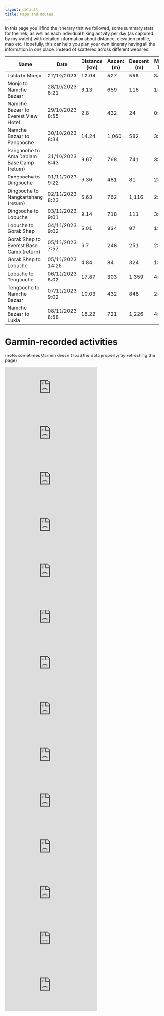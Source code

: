 ```yaml
---
layout: default
title: Maps and Routes
---
```


In this page you'll find the itinerary that we followed, some summary stats for the trek, as well as each individual hiking activity per day (as captured by my watch) with detailed information about distance, elevation profile, map etc. Hopefully, this can help you plan your own itinerary having all the information in one place, instead of scattered across different websites.


<table class="activity-table">
  <thead>
    <tr>
      <th>Name</th>
      <th>Date</th>
      <th>Distance (km)</th>
      <th>Ascent (m)</th>
      <th>Descent (m)</th>
      <th>Moving Time</th>
      <th>Elapsed Time</th>
      <th>Min Elevation</th>
      <th>Max Elevation</th>
    </tr>
  </thead>
  <tbody>
    <tr>
      <td data-label="Name">Lukla to Monjo</td>
      <td data-label="Date">27/10/2023</td>
      <td data-label="Distance (km)">12.94</td>
      <td data-label="Ascent (m)">527</td>
      <td data-label="Descent (m)">558</td>
      <td data-label="Moving Time">3:46:23</td>
      <td data-label="Elapsed Time">7:33:35</td>
      <td data-label="Min Elevation">2,565</td>
      <td data-label="Max Elevation">2,872</td>
    </tr>
    <tr>
      <td data-label="Name">Monjo to Namche Bazaar</td>
      <td data-label="Date">28/10/2023 8:21</td>
      <td data-label="Distance (km)">6.13</td>
      <td data-label="Ascent (m)">659</td>
      <td data-label="Descent (m)">116</td>
      <td data-label="Moving Time">1:42:57</td>
      <td data-label="Elapsed Time">4:36:54</td>
      <td data-label="Min Elevation">2,794</td>
      <td data-label="Max Elevation">3,428</td>
    </tr>
    <tr>
      <td data-label="Name">Namche Bazaar to Everest View Hotel</td>
      <td data-label="Date">29/10/2023 8:55</td>
      <td data-label="Distance (km)">2.8</td>
      <td data-label="Ascent (m)">432</td>
      <td data-label="Descent (m)">24</td>
      <td data-label="Moving Time">0:38:35</td>
      <td data-label="Elapsed Time">2:43:31</td>
      <td data-label="Min Elevation">3,435</td>
      <td data-label="Max Elevation">3,888</td>
    </tr>
    <tr>
      <td data-label="Name">Namche Bazaar to Pangboche</td>
      <td data-label="Date">30/10/2023 8:34</td>
      <td data-label="Distance (km)">14.24</td>
      <td data-label="Ascent (m)">1,060</td>
      <td data-label="Descent (m)">582</td>
      <td data-label="Moving Time">3:11:34</td>
      <td data-label="Elapsed Time">7:23:45</td>
      <td data-label="Min Elevation">3,322</td>
      <td data-label="Max Elevation">3,931</td>
    </tr>
    <tr>
      <td data-label="Name">Pangboche to Ama Dablam Base Camp (return)</td>
      <td data-label="Date">31/10/2023 8:43</td>
      <td data-label="Distance (km)">9.67</td>
      <td data-label="Ascent (m)">768</td>
      <td data-label="Descent (m)">741</td>
      <td data-label="Moving Time">3:14:16</td>
      <td data-label="Elapsed Time">5:39:25</td>
      <td data-label="Min Elevation">3,914</td>
      <td data-label="Max Elevation">4,590</td>
    </tr>
    <tr>
      <td data-label="Name">Pangboche to Dingboche</td>
      <td data-label="Date">01/11/2023 9:22</td>
      <td data-label="Distance (km)">6.36</td>
      <td data-label="Ascent (m)">481</td>
      <td data-label="Descent (m)">81</td>
      <td data-label="Moving Time">2:06:07</td>
      <td data-label="Elapsed Time">3:14:15</td>
      <td data-label="Min Elevation">3,912</td>
      <td data-label="Max Elevation">4,314</td>
    </tr>
    <tr>
      <td data-label="Name">Dingboche to Nangkartshang (return)</td>
      <td data-label="Date">02/11/2023 8:23</td>
      <td data-label="Distance (km)">6.63</td>
      <td data-label="Ascent (m)">762</td>
      <td data-label="Descent (m)">1,116</td>
      <td data-label="Moving Time">2:26:47</td>
      <td data-label="Elapsed Time">4:53:59</td>
      <td data-label="Min Elevation">4,322</td>
      <td data-label="Max Elevation">5,227</td>
    </tr>
    <tr>
      <td data-label="Name">Dingboche to Lobuche</td>
      <td data-label="Date">03/11/2023 9:01</td>
      <td data-label="Distance (km)">9.14</td>
      <td data-label="Ascent (m)">718</td>
      <td data-label="Descent (m)">111</td>
      <td data-label="Moving Time">3:08:16</td>
      <td data-label="Elapsed Time">5:21:24</td>
      <td data-label="Min Elevation">4,317</td>
      <td data-label="Max Elevation">4,935</td>
    </tr>
    <tr>
      <td data-label="Name">Lobuche to Gorak Shep</td>
      <td data-label="Date">04/11/2023 9:02</td>
      <td data-label="Distance (km)">5.01</td>
      <td data-label="Ascent (m)">334</td>
      <td data-label="Descent (m)">97</td>
      <td data-label="Moving Time">1:36:07</td>
      <td data-label="Elapsed Time">3:31:03</td>
      <td data-label="Min Elevation">4,923</td>
      <td data-label="Max Elevation">5,208</td>
    </tr>
    <tr>
      <td data-label="Name">Gorak Shep to Everest Base Camp (return)</td>
      <td data-label="Date">05/11/2023 7:57</td>
      <td data-label="Distance (km)">6.7</td>
      <td data-label="Ascent (m)">248</td>
      <td data-label="Descent (m)">251</td>
      <td data-label="Moving Time">2:12:33</td>
      <td data-label="Elapsed Time">4:24:36</td>
      <td data-label="Min Elevation">5,156</td>
      <td data-label="Max Elevation">5,279</td>
    </tr>
    <tr>
      <td data-label="Name">Gorak Shep to Lobuche</td>
      <td data-label="Date">05/11/2023 14:28</td>
      <td data-label="Distance (km)">4.84</td>
      <td data-label="Ascent (m)">84</td>
      <td data-label="Descent (m)">324</td>
      <td data-label="Moving Time">1:28:12</td>
      <td data-label="Elapsed Time">1:54:29</td>
      <td data-label="Min Elevation">4,933</td>
      <td data-label="Max Elevation">5,199</td>
    </tr>
    <tr>
      <td data-label="Name">Lobuche to Tengboche</td>
      <td data-label="Date">06/11/2023 8:02</td>
      <td data-label="Distance (km)">17.87</td>
      <td data-label="Ascent (m)">303</td>
      <td data-label="Descent (m)">1,359</td>
      <td data-label="Moving Time">4:47:47</td>
      <td data-label="Elapsed Time">7:37:20</td>
      <td data-label="Min Elevation">3,751</td>
      <td data-label="Max Elevation">4,934</td>
    </tr>
    <tr>
      <td data-label="Name">Tengboche to Namche Bazaar</td>
      <td data-label="Date">07/11/2023 9:02</td>
      <td data-label="Distance (km)">10.03</td>
      <td data-label="Ascent (m)">432</td>
      <td data-label="Descent (m)">848</td>
      <td data-label="Moving Time">2:44:45</td>
      <td data-label="Elapsed Time">5:32:51</td>
      <td data-label="Min Elevation">3,313</td>
      <td data-label="Max Elevation">3,871</td>
    </tr>
    <tr>
      <td data-label="Name">Namche Bazaar to Lukla</td>
      <td data-label="Date">08/11/2023 8:58</td>
      <td data-label="Distance (km)">18.22</td>
      <td data-label="Ascent (m)">721</td>
      <td data-label="Descent (m)">1,226</td>
      <td data-label="Moving Time">4:53:35</td>
      <td data-label="Elapsed Time">8:29:27</td>
      <td data-label="Min Elevation">2,559</td>
      <td data-label="Max Elevation">3,430</td>
    </tr>    
  </tbody>
</table>


# Garmin-recorded activities
(note: sometimes Garmin doesn't load the data properly; try refreshing the page)

<iframe src='https://connect.garmin.com/modern/activity/embed/12498323472' title='Lukla to Monjo' frameborder='0'></iframe>
<iframe src='https://connect.garmin.com/modern/activity/embed/12498339082' title='Monjo to Namche Bazaar' frameborder='0'></iframe>
<iframe src='https://connect.garmin.com/modern/activity/embed/12511335142' title='Namche Bazaar to Everest View Hotel' frameborder='0'></iframe>
<iframe src='https://connect.garmin.com/modern/activity/embed/12528337783' title='Namche Bazaar to Pangboche' frameborder='0'></iframe>
<iframe src='https://connect.garmin.com/modern/activity/embed/12539222029' title='Pangboche to Ama Dablam Base Camp (return)' frameborder='0'></iframe>
<iframe src='https://connect.garmin.com/modern/activity/embed/12551679441' title='Pangboche to Lobuche' frameborder='0'></iframe>
<iframe src='https://connect.garmin.com/modern/activity/embed/12566960884' title='Dingboche to Nangkartshang (return)' frameborder='0'></iframe>
<iframe src='https://connect.garmin.com/modern/activity/embed/12580623725' title='Dingboche to Lobuche' frameborder='0'></iframe>
<iframe src='https://connect.garmin.com/modern/activity/embed/12605677688' title='Lobuche to Gorak Shep' frameborder='0'></iframe>
<iframe src='https://connect.garmin.com/modern/activity/embed/12605679964' title='Gorak Shep to Everest Base Camp (return)' frameborder='0'></iframe>
<iframe src='https://connect.garmin.com/modern/activity/embed/12605681539' title='Gorak Shep to Lobuche' frameborder='0'></iframe>
<iframe src='https://connect.garmin.com/modern/activity/embed/12632525838' title='Lobuche to Tengboche' frameborder='0'></iframe>
<iframe src='https://connect.garmin.com/modern/activity/embed/12632528463' title='Tengboche to Namche Bazaar' frameborder='0'></iframe>
<iframe src='https://connect.garmin.com/modern/activity/embed/12648497935' title='Namche Bazaar to Lukla' frameborder='0'></iframe>

